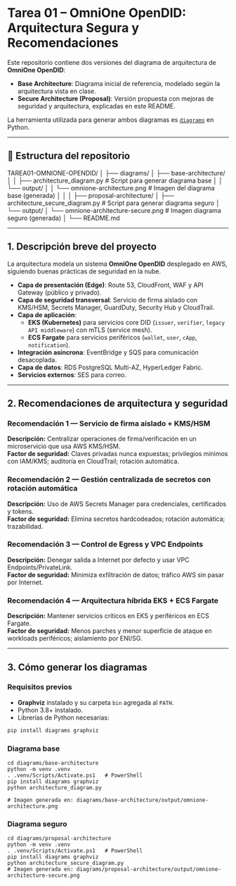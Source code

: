# Tarea 01 – OmniOne OpenDID: Arquitectura Segura y Recomendaciones

Este repositorio contiene dos versiones del diagrama de arquitectura de **OmniOne OpenDID**:

- **Base Architecture**: Diagrama inicial de referencia, modelado según la arquitectura vista en clase.  
- **Secure Architecture (Proposal)**: Versión propuesta con mejoras de seguridad y arquitectura, explicadas en este README.

La herramienta utilizada para generar ambos diagramas es [`diagrams`](https://diagrams.mingrammer.com/) en Python.

---

## 📂 Estructura del repositorio

TAREA01-OMNIONE-OPENDID/
│
├── diagrams/
│ ├── base-architecture/
│ │ ├── architecture_diagram.py # Script para generar diagrama base
│ │ └── output/
│ │ └── omnione-architecture.png # Imagen del diagrama base (generada)
│ │
│ ├── proposal-architecture/
│ ├── architecture_secure_diagram.py # Script para generar diagrama seguro
│ └── output/
│ └── omnione-architecture-secure.png # Imagen diagrama seguro (generada)
│
└── README.md


---

## 1. Descripción breve del proyecto

La arquitectura modela un sistema **OmniOne OpenDID** desplegado en AWS, siguiendo buenas prácticas de seguridad en la nube.

- **Capa de presentación (Edge)**: Route 53, CloudFront, WAF y API Gateway (público y privado).  
- **Capa de seguridad transversal**: Servicio de firma aislado con KMS/HSM, Secrets Manager, GuardDuty, Security Hub y CloudTrail.  
- **Capa de aplicación**:  
  - **EKS (Kubernetes)** para servicios core DID (`issuer`, `verifier`, `legacy API middleware`) con mTLS (service mesh).  
  - **ECS Fargate** para servicios periféricos (`wallet`, `user`, `cApp`, `notification`).  
- **Integración asíncrona**: EventBridge y SQS para comunicación desacoplada.  
- **Capa de datos**: RDS PostgreSQL Multi-AZ, HyperLedger Fabric.  
- **Servicios externos**: SES para correo.

---

## 2. Recomendaciones de arquitectura y seguridad

### Recomendación 1 — Servicio de firma aislado + KMS/HSM
**Descripción:** Centralizar operaciones de firma/verificación en un microservicio que usa AWS KMS/HSM.  
**Factor de seguridad:** Claves privadas nunca expuestas; privilegios mínimos con IAM/KMS; auditoría en CloudTrail; rotación automática.

### Recomendación 2 — Gestión centralizada de secretos con rotación automática
**Descripción:** Uso de AWS Secrets Manager para credenciales, certificados y tokens.  
**Factor de seguridad:** Elimina secretos hardcodeados; rotación automática; trazabilidad.

### Recomendación 3 — Control de Egress y VPC Endpoints
**Descripción:** Denegar salida a Internet por defecto y usar VPC Endpoints/PrivateLink.  
**Factor de seguridad:** Minimiza exfiltración de datos; tráfico AWS sin pasar por Internet.


### Recomendación 4 — Arquitectura híbrida EKS + ECS Fargate
**Descripción:** Mantener servicios críticos en EKS y periféricos en ECS Fargate.  
**Factor de seguridad:** Menos parches y menor superficie de ataque en workloads periféricos; aislamiento por ENI/SG.

---

## 3. Cómo generar los diagramas

### Requisitos previos
- **Graphviz** instalado y su carpeta `bin` agregada al `PATH`.
- Python 3.8+ instalado.
- Librerías de Python necesarias:
```bash
pip install diagrams graphviz
```

### Diagrama base
```
cd diagrams/base-architecture
python -m venv .venv
. .venv/Scripts/Activate.ps1   # PowerShell
pip install diagrams graphviz
python architecture_diagram.py

# Imagen generada en: diagrams/base-architecture/output/omnione-architecture.png
```

### Diagrama seguro
```
cd diagrams/proposal-architecture
python -m venv .venv
. .venv/Scripts/Activate.ps1   # PowerShell
pip install diagrams graphviz
python architecture_secure_diagram.py
# Imagen generada en: diagrams/proposal-architecture/output/omnione-architecture-secure.png
```
